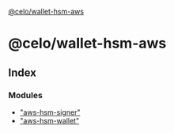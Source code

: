 [@celo/wallet-hsm-aws](README.md)

# @celo/wallet-hsm-aws

## Index

### Modules

* ["aws-hsm-signer"](modules/_aws_hsm_signer_.md)
* ["aws-hsm-wallet"](modules/_aws_hsm_wallet_.md)
